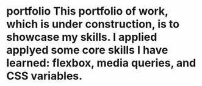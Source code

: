 # portfolio This portfolio of work, which is under construction, is to showcase my skills. I applied applyed some core skills I have learned: flexbox, media queries, and CSS variables. 
